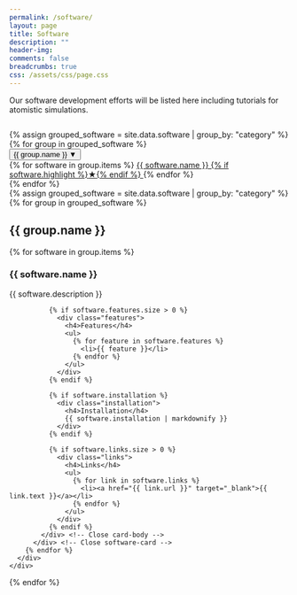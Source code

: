```yaml
---
permalink: /software/
layout: page
title: Software
description: ""
header-img: 
comments: false
breadcrumbs: true
css: /assets/css/page.css
---
```


<div class="intro-row">
  <div class="intro-text">
    Our software development efforts will be listed here including tutorials for atomistic simulations.
  </div>
  <figure class="intro-image">
    <img src="{{ site.url }}/images/software.png" alt="">
  </figure>
</div>

<div class="toc-section">
  <div class="toc-nav">
    {% assign grouped_software = site.data.software | group_by: "category" %}
    {% for group in grouped_software %}
      <div class="toc-category">
        <button class="toc-category-btn" onclick="toggleTocDropdown(event)">
          {{ group.name }}
          <span class="toc-caret">▼</span>
        </button>
        <div class="toc-dropdown">
          {% for software in group.items %}
            <a href="#{{ software.name | slugify }}" class="toc-item">
              {{ software.name }}
              {% if software.highlight %}<span class="highlight-badge">★</span>{% endif %}
            </a>
          {% endfor %}
        </div>
      </div>
    {% endfor %}
  </div>
</div>

<div class="software-grid">
  {% assign grouped_software = site.data.software | group_by: "category" %}
  {% for group in grouped_software %}
    <div class="category-section">
      <h2>{{ group.name }}</h2>
      <div class="card-container">
        {% for software in group.items %}
          <div class="software-card{% if software.highlight %} highlighted{% endif %}">
            <div class="card-header">
              <h3>{{ software.name }}</h3>
            </div>
            <div class="card-body">
              <p class="description">{{ software.description }}</p>
              
              {% if software.features.size > 0 %}
                <div class="features">
                  <h4>Features</h4>
                  <ul>
                    {% for feature in software.features %}
                      <li>{{ feature }}</li>
                    {% endfor %}
                  </ul>
                </div>
              {% endif %}
              
              {% if software.installation %}
                <div class="installation">
                  <h4>Installation</h4>
                  {{ software.installation | markdownify }}
                </div>
              {% endif %}
              
              {% if software.links.size > 0 %}
                <div class="links">
                  <h4>Links</h4>
                  <ul>
                    {% for link in software.links %}
                      <li><a href="{{ link.url }}" target="_blank">{{ link.text }}</a></li>
                    {% endfor %}
                  </ul>
                </div>
              {% endif %}
            </div> <!-- Close card-body -->
          </div> <!-- Close software-card -->
        {% endfor %}
      </div>
    </div>
  {% endfor %}
</div>
<script src="{{ site.url }}/assets/js/software.js"></script>
